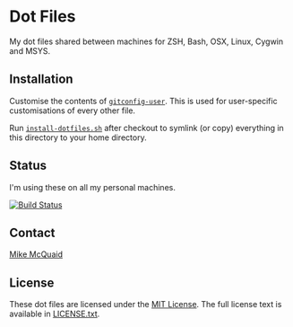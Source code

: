 # Dot Files
My dot files shared between machines for ZSH, Bash, OSX, Linux, Cygwin and MSYS.

## Installation
Customise the contents of [`gitconfig-user`](https://github.com/mikemcquaid/dotfiles/blob/master/gitconfig-user).
This is used for user-specific customisations of every other file.

Run [`install-dotfiles.sh`](https://github.com/mikemcquaid/dotfiles/blob/master/install-dotfiles.sh)
after checkout to symlink (or copy) everything in this directory to your home directory.

## Status
I'm using these on all my personal machines.

[![Build Status](https://travis-ci.org/mikemcquaid/dotfiles.svg?branch=master)](https://travis-ci.org/mikemcquaid/dotfiles)

## Contact
[Mike McQuaid](mailto:mike@mikemcquaid.com)

## License
These dot files are licensed under the [MIT License](http://en.wikipedia.org/wiki/MIT_License).
The full license text is available in [LICENSE.txt](https://github.com/mikemcquaid/dotfiles/blob/master/LICENSE.txt).
